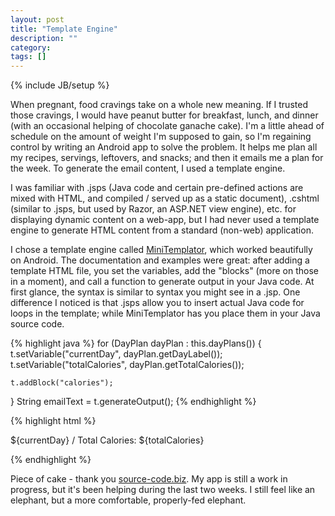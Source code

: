 ```yaml
---
layout: post
title: "Template Engine"
description: ""
category: 
tags: []
---
```

{% include JB/setup %}

When pregnant, food cravings take on a whole new meaning.  If I trusted those cravings, I would have peanut butter for
breakfast, lunch, and dinner (with an occasional helping of chocolate ganache cake).  I'm a little ahead of schedule on
the amount of weight I'm supposed to gain, so I'm regaining control by writing an Android app to solve the problem.  It
helps me plan all my recipes, servings, leftovers, and snacks; and then it emails me a plan for the week.  To generate
the email content, I used a template engine.

I was familiar with .jsps (Java code and certain pre-defined actions are mixed with HTML, and compiled / served up as a static document),
.cshtml (similar to .jsps, but used by Razor, an ASP.NET view engine), etc. for displaying dynamic content on a web-app, but I had never used a template engine
to generate HTML content from a standard (non-web) application.

I chose a template engine called [MiniTemplator](http://www.source-code.biz/MiniTemplator/),
which worked beautifully on Android.  The documentation and examples were great: after adding a template HTML file, you set the variables, add the "blocks"
(more on those in a moment), and call a function to generate output in your Java code.  At first glance, the syntax is
similar to syntax you might see in a .jsp.  One difference I noticed is that .jsps allow you to insert actual Java
code for loops in the template; while MiniTemplator has you place them in your Java source code.

{% highlight java %}
for (DayPlan dayPlan : this.dayPlans())
{
    t.setVariable("currentDay", dayPlan.getDayLabel());
    t.setVariable("totalCalories", dayPlan.getTotalCalories());

    t.addBlock("calories");
}
String emailText = t.generateOutput();
{% endhighlight %}

{% highlight html %}
<!-- $BeginBlock calories -->
${currentDay} / Total Calories: ${totalCalories}
<!-- $EndBlock calories -->
{% endhighlight %}

Piece of cake - thank you [source-code.biz](http://www.source-code.biz).  My app is still a work in progress, but it's been helping during the last two weeks.
I still feel like an elephant, but a more comfortable, properly-fed elephant.



